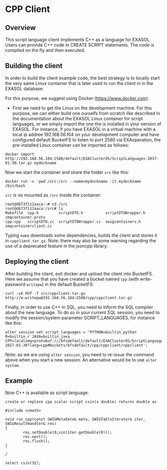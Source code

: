 # CPP Client

## Overview
This script language client implements C++ as a
language for EXASOL. Users can provide C++ code in CREATE SCRIPT
statements. The code is compiled on the fly and then executed.

## Building the client

In order to build the client example code, the
best strategy is to locally start the very same Linux container that
is later used to run the client in in the EXASOL database.

For this purpose, we suggest using Docker (https://www.docker.com).

* First we need to get the Linux on the development machine.  For this
purpose, we can either build one ourselfs from scratch like described
in the documentation about the EXASOL Linux container for script
languages, or we simply import the one the is installed in your version of EXASOL.
For instance, if you have EXASOL in a virtual machine with a local ip addree 192.168.56.104 on your development computer and have configured default BucketFS to listen to port 2580 via EXAoperation, the pre-installed Linux container can be imported as follows:


```
docker import http://192.168.56.104:2580/default/EXAClusterOS/ScriptLanguages-2017-01-30.tar.gz mydockname
```
Now we start the container and share the folder `src` like this:

```
docker run -v `pwd`/src:/src --name=mydockname -it mydockname /bin/bash
```

`src` is no mounted as `/src` inside the container:

```
root@d673f112aaca:~# cd /src
root@d673f112aaca:/src# ls
Makefile  cpp.h         scriptDTO.h          scriptDTOWrapper.h  zmqcontainer.proto
cpp.cpp   scriptDTO.cc  scriptDTOWrapper.cc  swigcontainers.h    zmqcontainerclient.cc
```

Typing `make` downloads some dependencies, builds the client and stores it in `cppclient.tar.gz`.
Note: there may also be some warning regarding the use of a deprecated feature in the jsoncpp library.

## Deploying the client

After building the client, exit docker and upload the client into BucketFS. Here we assume that you have created a bucket named `cpp` (with write-password `writepw`) in the default BucketFS:

```
curl -vX PUT -T src/cppclient.tar.gz http://w:writepw@192.168.56.104:2580/cpp/cppclient.tar.gz
```

Finally, in order to use C++ in SQL, you need to inform the SQL compiler about the new language. To do so in your current SQL session, you need to modify the session/system parameter SCRIPT_LANGUAGES, for instance like this:

```
alter session set script_languages = 'PYTHON=builtin_python R=builtin_r JAVA=builtin_java CPP=localzmq+protobuf:///bfsdefault/default/EXAClusterOS/ScriptLanguages-2017-01-30?lang=cpp#buckets/bfsdefault/cpp/cppclient/cppclient';
```

Note: as we are using `alter session`, you need to re-issue the command above when you start a new session.
An alternative would be to use `alter system`.

## Example
Now C++ is available as script language:

```
create or replace cpp scalar script csin(x double) returns double as

#include <cmath>

void run_cpp(const SWIGMetadata& meta, SWIGTableIterator& iter, SWIGResultHandler& res)
{
        res.setDouble(0,sin(iter.getDouble(0)));
        res.next();
        res.flush();
}

/

select csin(32);
```
